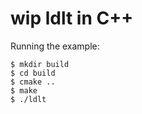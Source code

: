 # wip ldlt in C++

Running the example:

```
$ mkdir build
$ cd build
$ cmake ..
$ make
$ ./ldlt
```